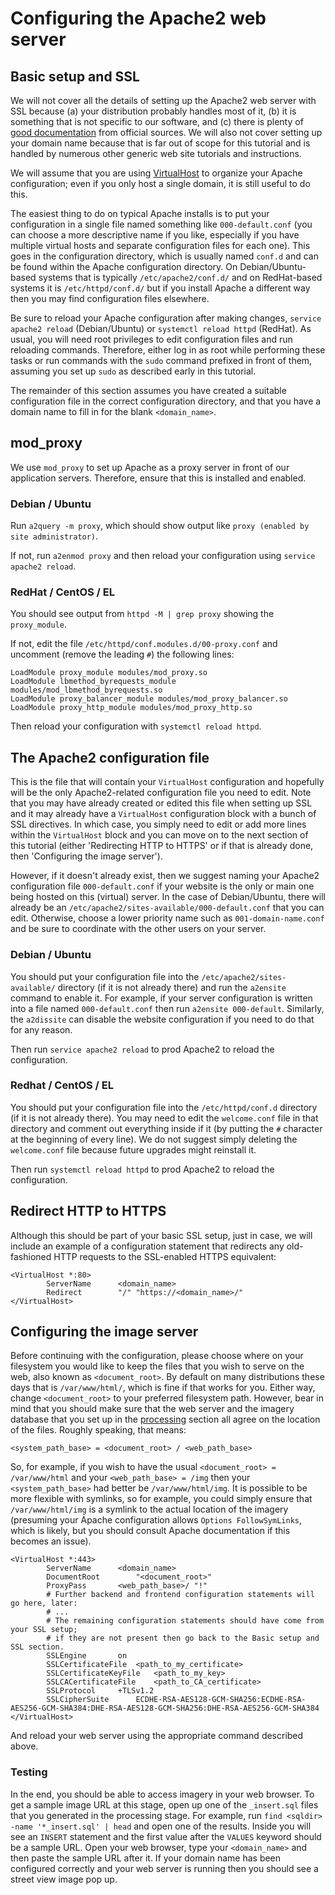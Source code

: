 # Configuring the Apache2 web server

## Basic setup and SSL

We will not cover all the details of setting up the Apache2 web server with SSL because (a) your distribution probably handles most of it, (b) it is something that is not specific to our software, and (c) there is plenty of [good documentation](https://httpd.apache.org/docs/2.4/ssl/ssl_howto.html) from official sources. We will also not cover setting up your domain name because that is far out of scope for this tutorial and is handled by numerous other generic web site tutorials and instructions.

We will assume that you are using [VirtualHost](https://httpd.apache.org/docs/2.4/vhosts/) to organize your Apache configuration; even if you only host a single domain, it is still useful to do this.

The easiest thing to do on typical Apache installs is to put your configuration in a single file named something like `000-default.conf` (you can choose a more descriptive name if you like, especially if you have multiple virtual hosts and separate configuration files for each one). This goes in the configuration directory, which is usually named `conf.d` and can be found within the Apache configuration directory. On Debian/Ubuntu-based systems that is typically `/etc/apache2/conf.d/` and on RedHat-based systems it is `/etc/httpd/conf.d/` but if you install Apache a different way then you may find configuration files elsewhere.

Be sure to reload your Apache configuration after making changes, `service apache2 reload` (Debian/Ubuntu) or `systemctl reload httpd` (RedHat). As usual, you will need root privileges to edit configuration files and run reloading commands. Therefore, either log in as root while performing these tasks or run commands with the `sudo` command prefixed in front of them, assuming you set up `sudo` as described early in this tutorial.

The remainder of this section assumes you have created a suitable configuration file in the correct configuration directory, and that you have a domain name to fill in for the blank `<domain_name>`.

## mod_proxy

We use `mod_proxy` to set up Apache as a proxy server in front of our application servers. Therefore, ensure that this is installed and enabled.

### Debian / Ubuntu

Run `a2query -m proxy`, which should show output like `proxy (enabled by site administrator)`.

If not, run `a2enmod proxy` and then reload your configuration using `service apache2 reload`.

### RedHat / CentOS / EL
You should see output from `httpd -M | grep proxy` showing the `proxy_module`.

If not, edit the file `/etc/httpd/conf.modules.d/00-proxy.conf` and uncomment (remove the leading `#`) the following lines:

    LoadModule proxy_module modules/mod_proxy.so
    LoadModule lbmethod_byrequests_module modules/mod_lbmethod_byrequests.so
    LoadModule proxy_balancer_module modules/mod_proxy_balancer.so
    LoadModule proxy_http_module modules/mod_proxy_http.so

Then reload your configuration with `systemctl reload httpd`.

## The Apache2 configuration file

This is the file that will contain your `VirtualHost` configuration and hopefully will be the only Apache2-related configuration file you need to edit. Note that you may have already created or edited this file when setting up SSL and it may already have a `VirtualHost` configuration block with a bunch of SSL directives. In which case, you simply need to edit or add more lines within the `VirtualHost` block and you can move on to the next section of this tutorial (either 'Redirecting HTTP to HTTPS' or if that is already done, then 'Configuring the image server').

However, if it doesn't already exist, then we suggest naming your Apache2 configuration file `000-default.conf` if your website is the only or main one being hosted on this (virtual) server. In the case of Debian/Ubuntu, there will already be an `/etc/apache2/sites-available/000-default.conf` that you can edit. Otherwise, choose a lower priority name such as `001-domain-name.conf` and be sure to coordinate with the other users on your server.

### Debian / Ubuntu

You should put your configuration file into the `/etc/apache2/sites-available/` directory (if it is not already there) and run the `a2ensite` command to enable it. For example, if your server configuration is written into a file named `000-default.conf` then run `a2ensite 000-default`. Similarly, the `a2dissite` can disable the website configuration if you need to do that for any reason.

Then run `service apache2 reload` to prod Apache2 to reload the configuration.

### Redhat / CentOS / EL

You should put your configuration file into the `/etc/httpd/conf.d` directory (if it is not already there). You may need to edit the `welcome.conf` file in that directory and comment out everything inside if it (by putting the `#` character at the beginning of every line). We do not suggest simply deleting the `welcome.conf` file because future upgrades might reinstall it.

Then run `systemctl reload httpd` to prod Apache2 to reload the configuration.

## Redirect HTTP to HTTPS

Although this should be part of your basic SSL setup, just in case, we will include an example of a configuration statement that redirects any old-fashioned HTTP requests to the SSL-enabled HTTPS equivalent:

    <VirtualHost *:80>
            ServerName		<domain_name>
            Redirect		"/" "https://<domain_name>/"
    </VirtualHost>

## Configuring the image server

Before continuing with the configuration, please choose where on your filesystem you would like to keep the files that you wish to serve on the web, also known as `<document_root>`. By default on many distributions these days that is `/var/www/html/`, which is fine if that works for you. Either way, change `<document_root>` to your preferred filesystem path. However, bear in mind that you should make sure that the web server and the imagery database that you set up in the [processing](processing.md) section all agree on the location of the files. Roughly speaking, that means:

    <system_path_base> = <document_root> / <web_path_base>

So, for example, if you wish to have the usual `<document_root> = /var/www/html` and your `<web_path_base> = /img` then your `<system_path_base>` had better be `/var/www/html/img`. It is possible to be more flexible with symlinks, so for example, you could simply ensure that `/var/www/html/img` is a symlink to the actual location of the imagery (presuming your Apache configuration allows `Options FollowSymLinks`, which is likely, but you should consult Apache documentation if this becomes an issue).

    <VirtualHost *:443>
            ServerName		<domain_name>
            DocumentRoot        "<document_root>"
            ProxyPass		<web_path_base>/ "!"
            # Further backend and frontend configuration statements will go here, later:
            # ...
            # The remaining configuration statements should have come from your SSL setup;
            # if they are not present then go back to the Basic setup and SSL section.
            SSLEngine		on
            SSLCertificateFile	<path_to_my_certificate>
            SSLCertificateKeyFile	<path_to_my_key>
            SSLCACertificateFile	<path_to_CA_certificate>
            SSLProtocol		+TLSv1.2
            SSLCipherSuite      ECDHE-RSA-AES128-GCM-SHA256:ECDHE-RSA-AES256-GCM-SHA384:DHE-RSA-AES128-GCM-SHA256:DHE-RSA-AES256-GCM-SHA384
    </VirtualHost>

And reload your web server using the appropriate command described above.

### Testing

In the end, you should be able to access imagery in your web browser. To get a sample image URL at this stage, open up one of the `_insert.sql` files that you generated in the processing stage. For example, run `find <sqldir> -name '*_insert.sql' | head` and open one of the results. Inside you will see an `INSERT` statement and the first value after the `VALUES` keyword should be a sample URL. Open your web browser, type your `<domain_name>` and then paste the sample URL after it. If your domain name has been configured correctly and your web server is running then you should see a street view image pop up.

